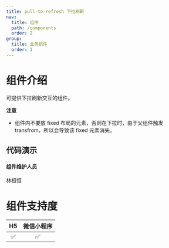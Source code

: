 ```yaml
---
title: pull-to-refresh 下拉刷新
nav:
  title: 组件
  path: /components
  order: 2
group:
  title: 业务组件
  order: 1
---
```


# 组件介绍

可提供下拉刷新交互的组件。<br>

**注意**

- 组件内不要放 fixed 布局的元素，否则在下拉时，由于父组件触发 transfrom，所以会导致该 fixed 元素消失。

## 代码演示

<code src="./demo/index.tsx"></code>

<API src="./index.tsx"></API>

#### 组件维护人员

林桓恒

# 组件支持度

| H5  | 微信小程序 |
| :-: | :--------: |
| ✅  |     ✅     |

